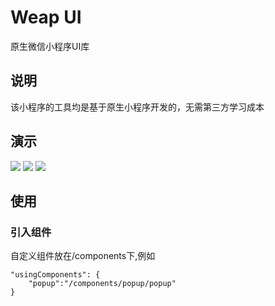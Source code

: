 # Weap UI
原生微信小程序UI库

## 说明
该小程序的工具均是基于原生小程序开发的，无需第三方学习成本

## 演示
![](http://i1.fuimg.com/725616/217c1b1d352e95d9.jpg)
![](http://i1.fuimg.com/725616/07f2954aa0bad863.jpg)
![](http://i1.fuimg.com/725616/888d0bab0423a604.jpg)

## 使用

### 引入组件

自定义组件放在/components下,例如
```
"usingComponents": {
    "popup":"/components/popup/popup"
}
```
<!-- #### 轮播图：  普通轮播，卡片式轮播 -->

<!-- ![](https://user-gold-cdn.xitu.io/2020/6/11/172a11b33b7c4fbf?w=379&h=670&f=gif&s=1906116) -->




